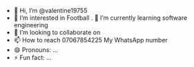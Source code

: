 - 👋 Hi, I’m @valentine19755
- 👀 I’m interested in Football
. 🌱 I’m currently learning software engineering
- 💞️ I’m looking to collaborate on 
- 📫 How to reach 07067854225 My WhatsApp number
- 😄 Pronouns: ...
- ⚡ Fun fact: ...

<!---
valentine19755/valentine19755 is a ✨ special ✨ repository because its `README.md` (this file) appears on your GitHub profile.
You can click the Preview link to take a look at your changes.
--->
